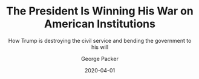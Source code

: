 ---
date: "2020-04-01"
title: "The President Is Winning His War on American Institutions"
subtitle: "How Trump is destroying the civil service and bending the government to his will"
link: "https://www.theatlantic.com/magazine/archive/2020/04/how-to-destroy-a-government/606793/"
author: "George Packer"
publication: "The Atlantic"
category: "Domestic"
subcategory: ""
readingtime: "60"
---